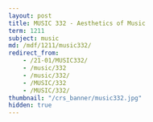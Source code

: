 ```yaml
---
layout: post
title: MUSIC 332 - Aesthetics of Music
term: 1211
subject: music
md: /mdf/1211/music332/
redirect_from:
    - /21-01/MUSIC332/
    - /music/332
    - /music/332/
    - /MUSIC/332
    - /MUSIC/332/
thumbnail: "/crs_banner/music332.jpg"
hidden: true
---
```


